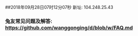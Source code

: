 ##2018年09月28日07时12分07秒 新址: 104.248.25.43
### 兔友常见问题及解答: https://github.com/wanggonging/d/blob/w/FAQ.md
